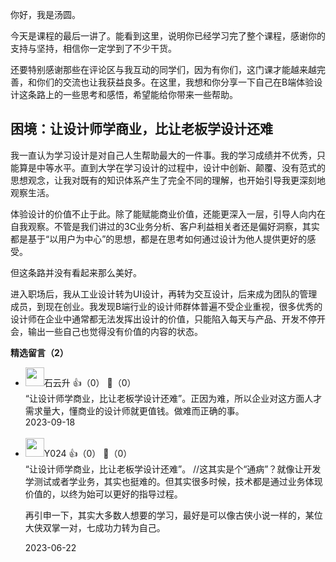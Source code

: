 你好，我是汤圆。

今天是课程的最后一讲了。能看到这里，说明你已经学习完了整个课程，感谢你的支持与坚持，相信你一定学到了不少干货。

还要特别感谢那些在评论区与我互动的同学们，因为有你们，这门课才能越来越完善，和你们的交流也让我获益良多。在这里，我想和你分享一下自己在B端体验设计这条路上的一些思考和感悟，希望能给你带来一些帮助。

## 困境：让设计师学商业，比让老板学设计还难

我一直认为学习设计是对自己人生帮助最大的一件事。我的学习成绩并不优秀，只能算是中等水平。直到大学在学习设计的过程中，设计中创新、颠覆、没有范式的思想观念，让我对既有的知识体系产生了完全不同的理解，也开始引导我更深刻地观察生活。

体验设计的价值不止于此。除了能赋能商业价值，还能更深入一层，引导人向内在自我观察。不管是我们讲过的3C业务分析、客户利益相关者还是偏好洞察，其实都是基于“以用户为中心”的思想，都是在思考如何通过设计为他人提供更好的感受。

但这条路并没有看起来那么美好。

进入职场后，我从工业设计转为UI设计，再转为交互设计，后来成为团队的管理成员，到现在创业。我发现B端行业的设计师群体普遍不受企业重视，很多优秀的设计师在企业中通常都无法发挥出设计的价值，只能陷入每天与产品、开发不停开会，输出一些自己也觉得没有价值的内容的状态。
<div><strong>精选留言（2）</strong></div><ul>
<li><img src="https://static001.geekbang.org/account/avatar/00/0f/a0/c3/c5db35df.jpg" width="30px"><span>石云升</span> 👍（0） 💬（0）<div>“让设计师学商业，比让老板学设计还难”。正因为难，所以企业对这方面人才需求量大，懂商业的设计师就更值钱。做难而正确的事。</div>2023-09-18</li><br/><li><img src="https://static001.geekbang.org/account/avatar/00/0f/88/c8/6af6d27e.jpg" width="30px"><span>Y024</span> 👍（0） 💬（0）<div>“让设计师学商业，比让老板学设计还难”。
&#47;&#47;这其实是个“通病”？就像让开发学测试或者学业务，其实也挺难的。但其实很多时候，技术都是通过业务体现价值的，以终为始可以更好的指导过程。

再引申一下，其实大多数人想要的学习，最好是可以像古侠小说一样的，某位大侠双掌一对，七成功力转为自己。</div>2023-06-22</li><br/>
</ul>